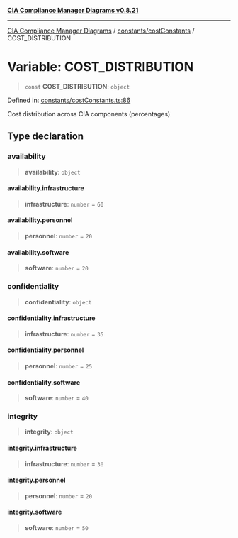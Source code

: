 [**CIA Compliance Manager Diagrams v0.8.21**](../../../README.md)

***

[CIA Compliance Manager Diagrams](../../../modules.md) / [constants/costConstants](../README.md) / COST\_DISTRIBUTION

# Variable: COST\_DISTRIBUTION

> `const` **COST\_DISTRIBUTION**: `object`

Defined in: [constants/costConstants.ts:86](https://github.com/Hack23/cia-compliance-manager/blob/689e67e40bb6afe811128d672a0d7dd5fcbdaea5/src/constants/costConstants.ts#L86)

Cost distribution across CIA components (percentages)

## Type declaration

### availability

> **availability**: `object`

#### availability.infrastructure

> **infrastructure**: `number` = `60`

#### availability.personnel

> **personnel**: `number` = `20`

#### availability.software

> **software**: `number` = `20`

### confidentiality

> **confidentiality**: `object`

#### confidentiality.infrastructure

> **infrastructure**: `number` = `35`

#### confidentiality.personnel

> **personnel**: `number` = `25`

#### confidentiality.software

> **software**: `number` = `40`

### integrity

> **integrity**: `object`

#### integrity.infrastructure

> **infrastructure**: `number` = `30`

#### integrity.personnel

> **personnel**: `number` = `20`

#### integrity.software

> **software**: `number` = `50`
